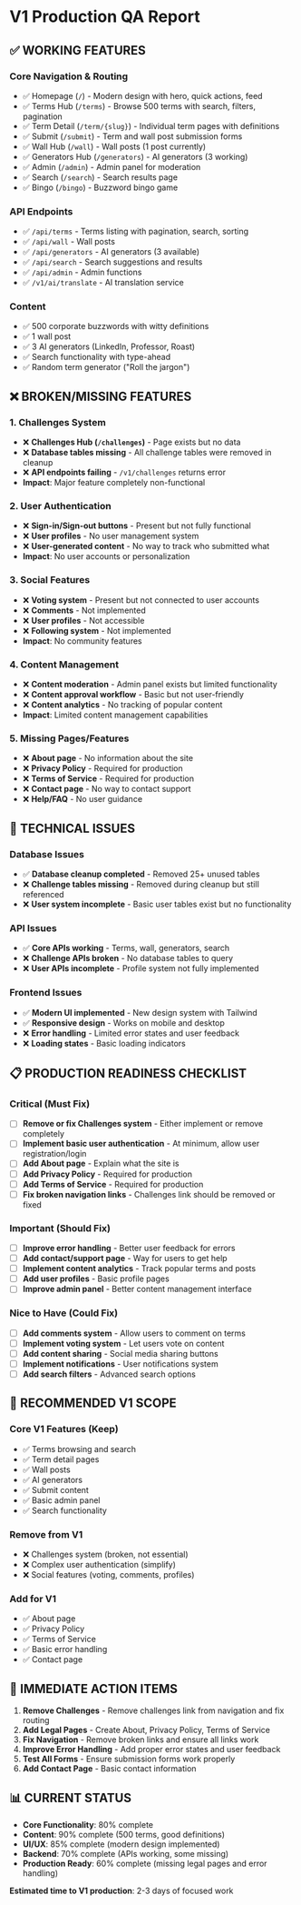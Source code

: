 # V1 Production QA Report

## ✅ WORKING FEATURES

### Core Navigation & Routing
- ✅ Homepage (`/`) - Modern design with hero, quick actions, feed
- ✅ Terms Hub (`/terms`) - Browse 500 terms with search, filters, pagination
- ✅ Term Detail (`/term/{slug}`) - Individual term pages with definitions
- ✅ Submit (`/submit`) - Term and wall post submission forms
- ✅ Wall Hub (`/wall`) - Wall posts (1 post currently)
- ✅ Generators Hub (`/generators`) - AI generators (3 working)
- ✅ Admin (`/admin`) - Admin panel for moderation
- ✅ Search (`/search`) - Search results page
- ✅ Bingo (`/bingo`) - Buzzword bingo game

### API Endpoints
- ✅ `/api/terms` - Terms listing with pagination, search, sorting
- ✅ `/api/wall` - Wall posts
- ✅ `/api/generators` - AI generators (3 available)
- ✅ `/api/search` - Search suggestions and results
- ✅ `/api/admin` - Admin functions
- ✅ `/v1/ai/translate` - AI translation service

### Content
- ✅ 500 corporate buzzwords with witty definitions
- ✅ 1 wall post
- ✅ 3 AI generators (LinkedIn, Professor, Roast)
- ✅ Search functionality with type-ahead
- ✅ Random term generator ("Roll the jargon")

## ❌ BROKEN/MISSING FEATURES

### 1. Challenges System
- ❌ **Challenges Hub (`/challenges`)** - Page exists but no data
- ❌ **Database tables missing** - All challenge tables were removed in cleanup
- ❌ **API endpoints failing** - `/v1/challenges` returns error
- **Impact**: Major feature completely non-functional

### 2. User Authentication
- ❌ **Sign-in/Sign-out buttons** - Present but not fully functional
- ❌ **User profiles** - No user management system
- ❌ **User-generated content** - No way to track who submitted what
- **Impact**: No user accounts or personalization

### 3. Social Features
- ❌ **Voting system** - Present but not connected to user accounts
- ❌ **Comments** - Not implemented
- ❌ **User profiles** - Not accessible
- ❌ **Following system** - Not implemented
- **Impact**: No community features

### 4. Content Management
- ❌ **Content moderation** - Admin panel exists but limited functionality
- ❌ **Content approval workflow** - Basic but not user-friendly
- ❌ **Content analytics** - No tracking of popular content
- **Impact**: Limited content management capabilities

### 5. Missing Pages/Features
- ❌ **About page** - No information about the site
- ❌ **Privacy Policy** - Required for production
- ❌ **Terms of Service** - Required for production
- ❌ **Contact page** - No way to contact support
- ❌ **Help/FAQ** - No user guidance

## 🔧 TECHNICAL ISSUES

### Database Issues
- ✅ **Database cleanup completed** - Removed 25+ unused tables
- ❌ **Challenge tables missing** - Removed during cleanup but still referenced
- ❌ **User system incomplete** - Basic user tables exist but no functionality

### API Issues
- ✅ **Core APIs working** - Terms, wall, generators, search
- ❌ **Challenge APIs broken** - No database tables to query
- ❌ **User APIs incomplete** - Profile system not fully implemented

### Frontend Issues
- ✅ **Modern UI implemented** - New design system with Tailwind
- ✅ **Responsive design** - Works on mobile and desktop
- ❌ **Error handling** - Limited error states and user feedback
- ❌ **Loading states** - Basic loading indicators

## 📋 PRODUCTION READINESS CHECKLIST

### Critical (Must Fix)
- [ ] **Remove or fix Challenges system** - Either implement or remove completely
- [ ] **Implement basic user authentication** - At minimum, allow user registration/login
- [ ] **Add About page** - Explain what the site is
- [ ] **Add Privacy Policy** - Required for production
- [ ] **Add Terms of Service** - Required for production
- [ ] **Fix broken navigation links** - Challenges link should be removed or fixed

### Important (Should Fix)
- [ ] **Improve error handling** - Better user feedback for errors
- [ ] **Add contact/support page** - Way for users to get help
- [ ] **Implement content analytics** - Track popular terms and posts
- [ ] **Add user profiles** - Basic profile pages
- [ ] **Improve admin panel** - Better content management interface

### Nice to Have (Could Fix)
- [ ] **Add comments system** - Allow users to comment on terms
- [ ] **Implement voting system** - Let users vote on content
- [ ] **Add content sharing** - Social media sharing buttons
- [ ] **Implement notifications** - User notifications system
- [ ] **Add search filters** - Advanced search options

## 🎯 RECOMMENDED V1 SCOPE

### Core V1 Features (Keep)
- ✅ Terms browsing and search
- ✅ Term detail pages
- ✅ Wall posts
- ✅ AI generators
- ✅ Submit content
- ✅ Basic admin panel
- ✅ Search functionality

### Remove from V1
- ❌ Challenges system (broken, not essential)
- ❌ Complex user authentication (simplify)
- ❌ Social features (voting, comments, profiles)

### Add for V1
- ✅ About page
- ✅ Privacy Policy
- ✅ Terms of Service
- ✅ Basic error handling
- ✅ Contact page

## 🚀 IMMEDIATE ACTION ITEMS

1. **Remove Challenges** - Remove challenges link from navigation and fix routing
2. **Add Legal Pages** - Create About, Privacy Policy, Terms of Service
3. **Fix Navigation** - Remove broken links and ensure all links work
4. **Improve Error Handling** - Add proper error states and user feedback
5. **Test All Forms** - Ensure submission forms work properly
6. **Add Contact Page** - Basic contact information

## 📊 CURRENT STATUS

- **Core Functionality**: 80% complete
- **Content**: 90% complete (500 terms, good definitions)
- **UI/UX**: 85% complete (modern design implemented)
- **Backend**: 70% complete (APIs working, some missing)
- **Production Ready**: 60% complete (missing legal pages and error handling)

**Estimated time to V1 production**: 2-3 days of focused work

